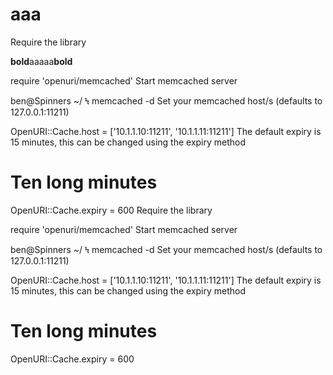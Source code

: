 # aaa
Require the library

**bold**aaaaa**bold**

require 'openuri/memcached'
Start memcached server

ben@Spinners ~/ Ϟ memcached -d
Set your memcached host/s (defaults to 127.0.0.1:11211)

OpenURI::Cache.host = ['10.1.1.10:11211', '10.1.1.11:11211']
The default expiry is 15 minutes, this can be changed using the expiry method

# Ten long minutes
OpenURI::Cache.expiry = 600
Require the library

require 'openuri/memcached'
Start memcached server

ben@Spinners ~/ Ϟ memcached -d
Set your memcached host/s (defaults to 127.0.0.1:11211)

OpenURI::Cache.host = ['10.1.1.10:11211', '10.1.1.11:11211']
The default expiry is 15 minutes, this can be changed using the expiry method

# Ten long minutes
OpenURI::Cache.expiry = 600
